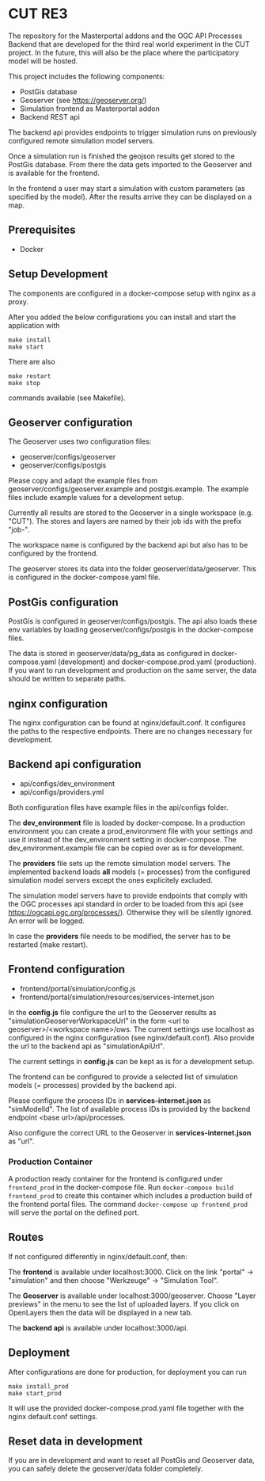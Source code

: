 # CUT RE3
The repository for the Masterportal addons and the OGC API Processes Backend
that are developed for the third real world experiment in the CUT project.
In the future, this will also be the place where the participatory model will
be hosted.

This project includes the following components:
- PostGis database
- Geoserver (see https://geoserver.org/)
- Simulation frontend as Masterportal addon
- Backend REST api

The backend api provides endpoints to trigger simulation runs on previously configured remote simulation model servers.

Once a simulation run is finished the geojson results get stored to the PostGis database. From there the data gets imported to the Geoserver and is available for the frontend.

In the frontend a user may start a simulation with custom parameters (as specified by the model). After the results arrive they can be displayed on a map.

## Prerequisites
- Docker

## Setup Development
The components are configured in a docker-compose setup with nginx as a proxy.

After you added the below configurations you can install and start the application with

```
make install
make start
```

There are also
```
make restart
make stop
```
commands available (see Makefile).

## Geoserver configuration
The Geoserver uses two configuration files:
- geoserver/configs/geoserver
- geoserver/configs/postgis

Please copy and adapt the example files from geoserver/configs/geoserver.example and postgis.example. The example files include example values for a development setup.

Currently all results are stored to the Geoserver in a single workspace (e.g. "CUT"). The stores and layers are named by their job ids with the prefix "job-".

The workspace name is configured by the backend api but also has to be configured by the frontend.

The geoserver stores its data into the folder geoserver/data/geoserver. This is configured in the docker-compose.yaml file.

## PostGis configuration
PostGis is configured in geoserver/configs/postgis. The api also loads these env variables by loading geoserver/configs/postgis in the docker-compose files.

The data is stored in geoserver/data/pg_data as configured in docker-compose.yaml (development) and docker-compose.prod.yaml (production). If you want to run development and production on the same server, the data should be written to separate paths.

## nginx configuration
The nginx configuration can be found at nginx/default.conf. It configures the paths to the respective endpoints.
There are no changes necessary for development.

## Backend api configuration
- api/configs/dev_environment
- api/configs/providers.yml

Both configuration files have example files in the api/configs folder.

The **dev_environment** file is loaded by docker-compose. In a production environment you can create a prod_environment file with your settings and use it instead of the dev_environment setting in docker-compose. The dev_environment.example file can be copied over as is for development.

The **providers** file sets up the remote simulation model servers. The implemented backend loads **all** models (= processes) from the configured simulation model servers except the ones explicitely excluded.

The simulation model servers have to provide endpoints that comply with the OGC processes api standard in order to be loaded from this api (see https://ogcapi.ogc.org/processes/). Otherwise they will be silently ignored. An error will be logged.

In case the **providers** file needs to be modified, the server has to be restarted (make restart).

## Frontend configuration
- frontend/portal/simulation/config.js
- frontend/portal/simulation/resources/services-internet.json

In the **config.js** file configure the url to the Geoserver results as "simulationGeoserverWorkspaceUrl" in the form \<url to geoserver>/\<workspace name>/ows. The current settings use localhost as configured in the nginx configuration (see nginx/default.conf). Also provide the url to the backend api as "simulationApiUrl".

The current settings in **config.js** can be kept as is for a development setup.

The frontend can be configured to provide a selected list of simulation models (= processes) provided by the backend api.

Please configure the process IDs in **services-internet.json** as "simModelId". The list of available process IDs is provided by the backend endpoint \<base url>/api/processes.

Also configure the correct URL to the Geoserver in **services-internet.json** as "url".

### Production Container

A production ready container for the frontend is configured under `frontend_prod` in the docker-compose file. Run `docker-compose build frontend_prod` to create this container which includes a production build of the frontend portal files. The command `docker-compose up frontend_prod` will serve the portal on the defined port.

## Routes
If not configured differently in nginx/default.conf, then:

The **frontend** is available under localhost:3000. Click on the link "portal" -> "simulation" and then choose "Werkzeuge" -> "Simulation Tool".

The **Geoserver** is available under localhost:3000/geoserver. Choose "Layer previews" in the menu to see the list of uploaded layers. If you click on OpenLayers then the data will be displayed in a new tab.

The **backend api** is available under localhost:3000/api.

## Deployment
After configurations are done for production, for deployment you can run
```
make install_prod
make start_prod
```
It will use the provided docker-compose.prod.yaml file together with the nginx default.conf settings.

## Reset data in development
If you are in development and want to reset all PostGis and Geoserver data, you can safely delete the geoserver/data folder completely.


